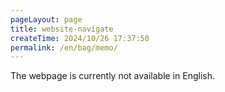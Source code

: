 ```yaml
---
pageLayout: page
title: website-navigate
createTime: 2024/10/26 17:37:50
permalink: /en/bag/memo/
---
```

The webpage is currently not available in English.